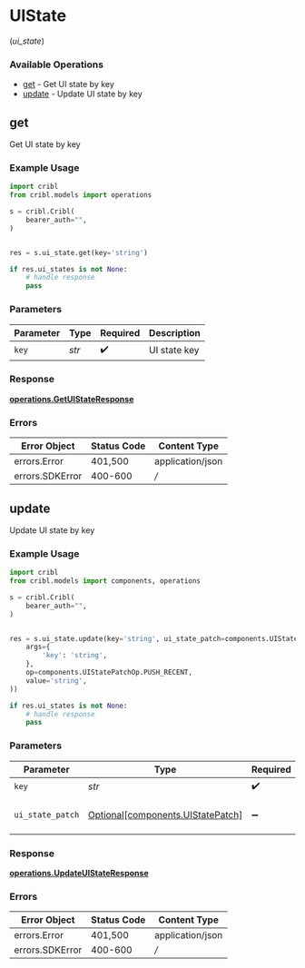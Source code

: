 # UIState
(*ui_state*)

### Available Operations

* [get](#get) - Get UI state by key
* [update](#update) - Update UI state by key

## get

Get UI state by key

### Example Usage

```python
import cribl
from cribl.models import operations

s = cribl.Cribl(
    bearer_auth="",
)


res = s.ui_state.get(key='string')

if res.ui_states is not None:
    # handle response
    pass
```

### Parameters

| Parameter          | Type               | Required           | Description        |
| ------------------ | ------------------ | ------------------ | ------------------ |
| `key`              | *str*              | :heavy_check_mark: | UI state key       |


### Response

**[operations.GetUIStateResponse](../../models/operations/getuistateresponse.md)**
### Errors

| Error Object     | Status Code      | Content Type     |
| ---------------- | ---------------- | ---------------- |
| errors.Error     | 401,500          | application/json |
| errors.SDKError  | 400-600          | */*              |

## update

Update UI state by key

### Example Usage

```python
import cribl
from cribl.models import components, operations

s = cribl.Cribl(
    bearer_auth="",
)


res = s.ui_state.update(key='string', ui_state_patch=components.UIStatePatch(
    args={
        'key': 'string',
    },
    op=components.UIStatePatchOp.PUSH_RECENT,
    value='string',
))

if res.ui_states is not None:
    # handle response
    pass
```

### Parameters

| Parameter                                                                    | Type                                                                         | Required                                                                     | Description                                                                  |
| ---------------------------------------------------------------------------- | ---------------------------------------------------------------------------- | ---------------------------------------------------------------------------- | ---------------------------------------------------------------------------- |
| `key`                                                                        | *str*                                                                        | :heavy_check_mark:                                                           | UI state key                                                                 |
| `ui_state_patch`                                                             | [Optional[components.UIStatePatch]](../../models/components/uistatepatch.md) | :heavy_minus_sign:                                                           | UI State Patch object                                                        |


### Response

**[operations.UpdateUIStateResponse](../../models/operations/updateuistateresponse.md)**
### Errors

| Error Object     | Status Code      | Content Type     |
| ---------------- | ---------------- | ---------------- |
| errors.Error     | 401,500          | application/json |
| errors.SDKError  | 400-600          | */*              |
